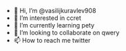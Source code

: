 - 👋 Hi, I’m @vasilijkuravlev908
- 👀 I’m interested in ccret
- 🌱 I’m currently learning pety
- 💞️ I’m looking to collaborate on qwery
- 📫 How to reach me twitter

<!---
vasilijkuravlev908/vasilijkuravlev908 is a ✨ special ✨ repository because its `README.md` (this file) appears on your GitHub profile.
You can click the Preview link to take a look at your changes.
--->
